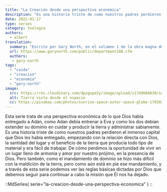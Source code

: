 ```yaml
---
title: "La Creación desde una perspectiva económica"
description: "Es una historia triste de como nuestros padres perdieron el inmenso capital que Dios les había entregado, empezando con la relación directa con Dios, la santidad del lugar y el beneficio de la tierra que producía todo tipo de material y era fácil de trabajar. De cómo perdimos la oportunidad de vivir en un lugar lleno de armonía y amor por nuestro prójimo, en la presencia de Dios"
date: 2022-01-17
type: series
category: teologia
authors:
  - albert
translation:
  summary: "Escrito por Gary North, en el volumen 1 de la obra magna de Gary North llamado Christian Economics: Scholar’s Edition"
  url: https://www.garynorth.com/public/department188.cfm
  authors:
   - gary-north
tags:
  - "caida"
  - "creacion"
  - "economia"
  - "gary-north"
image:
  src: https://res.cloudinary.com/dpzgupe2y/image/upload/v1749604830/sunrise_kciakr.jpg
  alt: Tierra vista desde el espacio
  cc: https://pixabay.com/photos/sunrise-space-outer-space-globe-1765027/
---
```


Esta serie trata de una perspectiva económica de lo que Dios había entregado a Adán, como Adan debía entrenar a Eva y como los dos debían extender su dominio en cuidar y producir la tierra y administrar sabiamente. Es una historia triste de como nuestros padres perdieron el inmenso capital que Dios les había entregado, empezando con la relación directa con Dios, la santidad del lugar y el beneficio de la tierra que producía todo tipo de material y era fácil de trabajar. De cómo perdimos la oportunidad de vivir en un lugar lleno de armonía y amor por nuestro prójimo, en la presencia de Dios. Pero también, como el mandamiento de dominio se hizo más difícil con la maldición de la tierra, pero como aún está en pie ese mandamiento, y a través de esta serie podemos ver las reglas básicas dictadas por Dios que debemos seguir para continuar a cabo la misión que Él nos ha dejado.

::MdSeries{ serie="la-creacion-desde-una-perspectiva-economica" }
::

